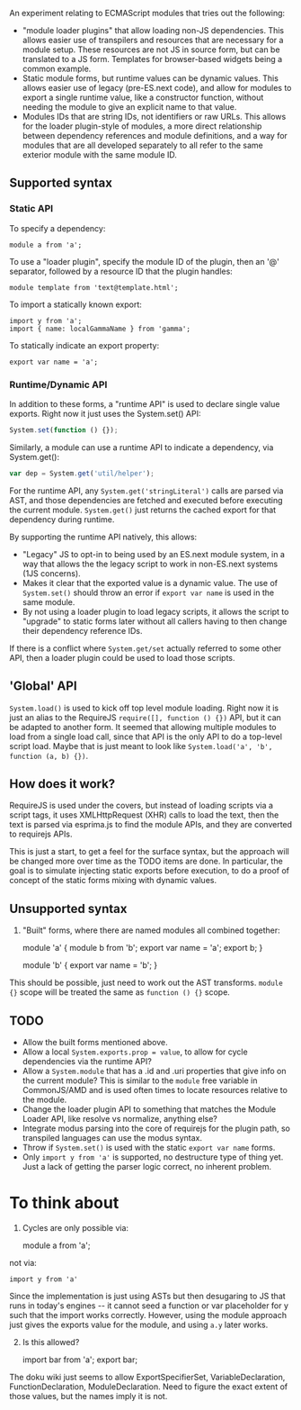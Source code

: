 An experiment relating to ECMAScript modules that tries out the following:

* "module loader plugins" that allow loading non-JS dependencies. This allows
easier use of transpilers and resources that are necessary for a module setup.
These resources are not JS in source form, but can be translated to a JS form.
Templates for browser-based widgets being a common example.
* Static module forms, but runtime values can be dynamic values. This allows
easier use of legacy (pre-ES.next code), and allow for modules to export a
single runtime value, like a constructor function, without needing the module to
give an explicit name to that value.
* Modules IDs that are string IDs, not identifiers or raw URLs. This allows for
the loader plugin-style of modules, a more direct relationship between
dependency references and module definitions, and a way for modules that are
all developed separately to all refer to the same exterior module with the
same module ID.

## Supported syntax

### Static API

To specify a dependency:

    module a from 'a';

To use a "loader plugin", specify the module ID of the plugin, then an '@'
separator, followed by a resource ID that the plugin handles:

    module template from 'text@template.html';

To import a statically known export:

    import y from 'a';
    import { name: localGammaName } from 'gamma';

To statically indicate an export property:

    export var name = 'a';

### Runtime/Dynamic API

In addition to these forms, a "runtime API" is used to declare single value
exports. Right now it just uses the System.set() API:

```javascript
System.set(function () {});
```

Similarly, a module can use a runtime API to indicate a dependency, via
System.get():

```javascript
var dep = System.get('util/helper');
```

For the runtime API, any `System.get('stringLiteral')` calls are parsed via
AST, and those dependencies are fetched and executed before executing the
current module. `System.get()` just returns the cached export for that
dependency during runtime.

By supporting the runtime API natively, this allows:

* "Legacy" JS to opt-in to being used by an ES.next module system, in a way that
allows the the legacy script to work in non-ES.next systems (1JS concerns).
* Makes it clear that the exported value is a dynamic value. The use of
`System.set()` should throw an error if `export var name` is used in the same
module.
* By not using a loader plugin to load legacy scripts, it allows the script to
"upgrade" to static forms later without all callers having to then change their
dependency reference IDs.

If there is a conflict where `System.get/set` actually referred to some other API,
then a loader plugin could be used to load those scripts.

## 'Global' API

`System.load()` is used to kick off top level module loading. Right now it is
just an alias to the RequireJS `require([], function () {})` API, but it can be
adapted to another form. It seemed that allowing multiple modules to load from
a single load call, since that API is the only API to do a top-level script
load. Maybe that is just meant to look like
`System.load('a', 'b', function (a, b) {})`.

## How does it work?

RequireJS is used under the covers, but instead of loading scripts via a script
tags, it uses XMLHttpRequest (XHR) calls to load the text, then the text is
parsed via esprima.js to find the module APIs, and they are converted to
requirejs APIs.

This is just a start, to get a feel for the surface syntax, but the approach
will be changed more over time as the TODO items are done. In particular, the
goal is to simulate injecting static exports before execution, to do a proof
of concept of the static forms mixing with dynamic values.

## Unsupported syntax

1) "Built" forms, where there are named modules all combined together:

    module 'a' {
        module b from 'b';
        export var name = 'a';
        export b;
    }

    module 'b' {
        export var name = 'b';
    }

This should be possible, just need to work out the AST transforms. `module {}`
scope will be treated the same as `function () {}` scope.

## TODO

* Allow the built forms mentioned above.
* Allow a local `System.exports.prop = value`, to allow for cycle dependencies via the
runtime API?
* Allow a `System.module` that has a .id and .uri properties that give info on
the current module? This is similar to the `module` free variable in CommonJS/AMD
and is used often times to locate resources relative to the module.
* Change the loader plugin API to something that matches the Module Loader API,
like resolve vs normalize, anything else?
* Integrate modus parsing into the core of requirejs for the plugin path,
so transpiled languages can use the modus syntax.
* Throw if `System.set()` is used with the static `export var name` forms.
* Only `import y from 'a'` is supported, no destructure type of thing yet. Just a
lack of getting the parser logic correct, no inherent problem.

# To think about

1) Cycles are only possible via:

    module a from 'a';

not via:

    import y from 'a'

Since the implementation is just using ASTs but then desugaring to JS that runs
in today's engines -- it cannot seed a function or var placeholder for y such
that the import works correctly. However, using the module approach just gives
the exports value for the module, and using `a.y` later works.

2) Is this allowed?

    import bar from 'a';
    export bar;

The doku wiki just seems to allow ExportSpecifierSet, VariableDeclaration,
FunctionDeclaration, ModuleDeclaration. Need to figure the exact extent of
those values, but the names imply it is not.
